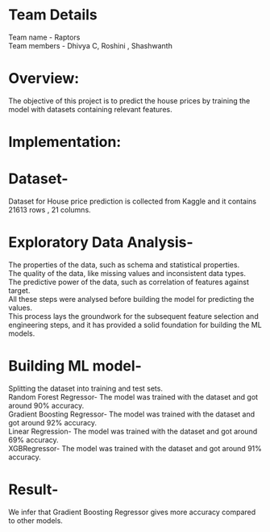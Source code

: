 # Team Details
Team name - Raptors <br>
Team members - Dhivya C, Roshini , Shashwanth
# Overview:
The objective of this project is to predict the house prices by training the model with datasets containing relevant features.

# Implementation:

# Dataset- 
Dataset for House price prediction is collected from Kaggle and it contains 21613 rows , 21 columns.

# Exploratory Data Analysis-
The properties of the data, such as schema and statistical properties.<br>
The quality of the data, like missing values and inconsistent data types.<br>
The predictive power of the data, such as correlation of features against target.<br>
All these steps were analysed before building the model for predicting the values.<br>
This process lays the groundwork for the subsequent feature selection and engineering steps, and it has provided a solid foundation for building the ML models. 

# Building ML model-
Splitting the dataset into training and test sets.<br>
Random Forest Regressor-
The model was trained with the dataset and got around  90% accuracy.<br>
Gradient Boosting Regressor-
The model was trained with the dataset and got around  92% accuracy.<br>
Linear Regression-
The model was trained with the dataset and got around  69% accuracy.<br>
XGBRegressor-
The model was trained with the dataset and got around  91% accuracy.<br>

# Result-
We infer that Gradient Boosting Regressor gives more accuracy compared to other models.
